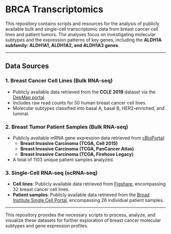 # BRCA Transcriptomics

This repository contains scripts and resources for the analysis of publicly available bulk and single-cell transcriptomic data from breast cancer cell lines and patient tumors. The analyses focus on investigating molecular subtypes and the expression patterns of key genes, including the **ALDH1A subfamily: ALDH1A1, ALDH1A2, and ALDH1A3 genes**.

---

## Data Sources

### 1. Breast Cancer Cell Lines (Bulk RNA-seq)
- Publicly available data retrieved from the **CCLE 2019** dataset via the [DepMap portal](https://depmap.org/portal/).
- Includes raw read counts for 50 human breast cancer cell lines.
- Molecular subtypes classified into basal A, basal B, HER2-enriched, and luminal.

### 2. Breast Tumor Patient Samples (Bulk RNA-seq)
- Publicly available mRNA gene expression data retrieved from [cBioPortal](https://www.cbioportal.org):
  - **Breast Invasive Carcinoma (TCGA, Cell 2015)**
  - **Breast Invasive Carcinoma (TCGA, PanCancer Atlas)**
  - **Breast Invasive Carcinoma (TCGA, Firehose Legacy)**
- A total of 1103 unique patient samples analyzed.

### 3. Single-Cell RNA-seq (scRNA-seq)
- **Cell lines**: Publicly available data retrieved from [Figshare](https://figshare.com/articles/dataset/Single_Cell_Breast_Cancer_cell-line_Atlas/15022698), encompassing 32 breast cancer cell lines.
- **Patient samples**: Publicly available data retrieved from the [Broad Institute Single Cell Portal](https://singlecell.broadinstitute.org/single_cell/study/SCP103930), encompassing 26 individual patient samples.

---

This repository provides the necessary scripts to process, analyze, and visualize these datasets for further exploration of breast cancer molecular subtypes and gene expression profiles.
